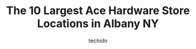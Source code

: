 ---
layout: ampstory
image: https://i0.wp.com/www.depkes.org/wp-content/uploads/2023/06/ace-hardware-0-in-albany-ny-1685966984.jpeg?resize=640,853
author: techidn
featured: false
description: Discover the impressive array of Ace Hardware options in Albany NY, where you can find 10 of the largest Ace Hardware establishments in the area. From renowned classics to hidden gems, Alban
title: The 10 Largest Ace Hardware Store Locations in Albany NY
cover:
   title: The 10 Largest Ace Hardware Store Locations in Albany NY
   subtitle: Rickpate
   background: https://www.depkes.org/wp-content/uploads/2023/06/ace-hardware-0-in-albany-ny-1685966984.jpeg

pages: 
 - layout: thirds
   top: <h1>#1 Robinson ACE Hardware & Garden Center</h1>
   bottom: "<p>Had a simple issue, that needed a simple fix. No other hardware store in town was able to help me find what I needed. Bill at Robinson ACE was spot on with everything. My</p>"
   background: https://www.depkes.org/wp-content/uploads/2023/06/ace-hardware-1-in-albany-ny-1685966985.jpeg
   backgroundblur: true
 - layout: thirds
   top: <h1>#2 Shaker Hardware</h1>
   bottom: "<p>607 Watervliet Shaker Rd, Latham, NY 12110, United States</p>"
   background: https://www.depkes.org/wp-content/uploads/2023/06/ace-hardware-2-in-albany-ny-1685966986.jpeg
   cta:
      link: https://www.depkes.org/blog/the-10-largest-ace-hardware-store-locations-in-albany-ny/
      text: The 10 Largest Ace Hardware Store Locations in Albany NY
 - layout: thirds
   top: <h1>#3 Hatchet Hardware of Troy</h1>
   bottom: "<p>63 3rd St, Troy, NY 12180, United States</p>"
   background: https://www.depkes.org/wp-content/uploads/2023/06/ace-hardware-3-in-albany-ny-1685966986.jpeg
   cta:
      link: https://www.depkes.org/blog/the-10-largest-ace-hardware-store-locations-in-albany-ny/
      text: The 10 Largest Ace Hardware Store Locations in Albany NY
 - layout: thirds
   top: <h1>#4 Country True Value Hardware</h1>
   bottom: "<p>2 Troy Rd, East Greenbush, NY 12061, United States</p>"
   background: https://images.unsplash.com/photo-1591393223703-56fe1347ac62?ixlib=rb-4.0.3&ixid=MnwxMjA3fDB8MHxwaG90by1wYWdlfHx8fGVufDB8fHx8&auto=format&fit=crop&w=640&h=853&q=80
   cta:
      link: https://www.depkes.org/blog/the-10-largest-ace-hardware-store-locations-in-albany-ny/
      text: The 10 Largest Ace Hardware Store Locations in Albany NY
 - layout: thirds
   top: <h1>#5 Phillips Hardware</h1>
   bottom: "<p>235 Delaware Ave, Delmar, NY 12054, United States</p>"
   background: https://images.unsplash.com/photo-1536745287225-21d689278fd1?ixlib=rb-4.0.3&ixid=MnwxMjA3fDB8MHxwaG90by1wYWdlfHx8fGVufDB8fHx8&auto=format&fit=crop&w=640&h=853&q=80
   cta:
      link: https://www.depkes.org/blog/the-10-largest-ace-hardware-store-locations-in-albany-ny/
      text: The 10 Largest Ace Hardware Store Locations in Albany NY
 - layout: thirds
   top: <h1>#6 Bridgeford Hardware</h1>
   bottom: "<p>388 Delaware Ave, Albany, NY 12209, United States</p>"
   background: https://images.unsplash.com/photo-1564951434112-64d74cc2a2d7?ixlib=rb-4.0.3&ixid=MnwxMjA3fDB8MHxwaG90by1wYWdlfHx8fGVufDB8fHx8&auto=format&fit=crop&w=640&h=853&q=80
   cta:
      link: https://www.depkes.org/blog/the-10-largest-ace-hardware-store-locations-in-albany-ny/
      text: The 10 Largest Ace Hardware Store Locations in Albany NY
 - layout: thirds
   top: <h1>#7 ace hardware</h1>
   bottom: "<p>Bellevue Builders Supply, 500 Duanesburg Rd, Schenectady, NY 12306, United States</p>"
   background: https://images.unsplash.com/photo-1546497974-b213c9efb599?ixlib=rb-4.0.3&ixid=MnwxMjA3fDB8MHxwaG90by1wYWdlfHx8fGVufDB8fHx8&auto=format&fit=crop&w=640&h=853&q=80
   cta:
      link: https://www.depkes.org/blog/the-10-largest-ace-hardware-store-locations-in-albany-ny/
      text: The 10 Largest Ace Hardware Store Locations in Albany NY
 - layout: thirds
   middle: Continue reading...
   background: https://images.unsplash.com/photo-1604871000636-074fa5117945?ixlib=rb-4.0.3&ixid=MnwxMjA3fDB8MHxwaG90by1wYWdlfHx8fGVufDB8fHx8&auto=format&fit=crop&w=640&h=853&q=80
   cta:
      link: https://www.depkes.org/blog/the-10-largest-ace-hardware-store-locations-in-albany-ny/
      text: The 10 Largest Ace Hardware Store Locations in Albany NY
      
---